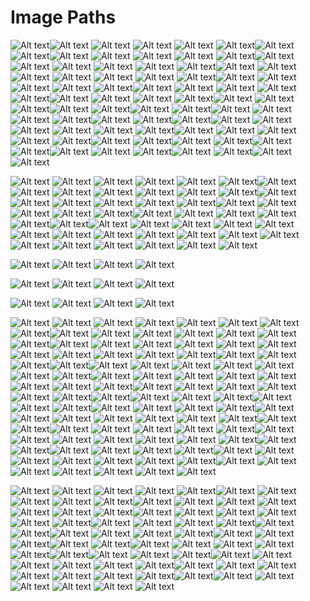 # Image Paths

![Alt text](PCBUR/DELL-OPTIPLEX-7050-SFF/image_6.jpg)![Alt text](PCBUR/DELL-Optiplex-7020-SFF/image_1.jpg)
![Alt text](PCBUR/DELL-Optiplex-7020-SFF/image_2.jpg)
![Alt text](PCBUR/DELL-Optiplex-7020-SFF/image_3.jpg)
![Alt text](PCBUR/DELL-Optiplex-7020-SFF/image_4.jpg)
![Alt text](PCBUR/DELL-Optiplex-7020-SFF/image_5.jpg)![Alt text](PCBUR/Dell-OptiPlex-7040-SFF-I5-7050/image_2.jpg)![Alt text](PCBUR/Dell-OptiPlex-7040-SFF-i7-6700/image_6.jpg)![Alt text](PCBUR/Dell-OptiPlex-9020-SFF/image_1.jpg)
![Alt text](PCBUR/Dell-OptiPlex-9020-SFF/image_2.jpg)
![Alt text](PCBUR/Dell-OptiPlex-9020-SFF/image_3.jpg)
![Alt text](PCBUR/Dell-OptiPlex-9020-SFF/image_4.jpg)
![Alt text](PCBUR/Dell-OptiPlex-9020-SFF/image_5.jpg)![Alt text](PCBUR/Dell-Optiplex-9020-Mini-Tower/image_1.jpg)
![Alt text](PCBUR/Dell-Optiplex-9020-Mini-Tower/image_2.jpg)
![Alt text](PCBUR/Dell-Optiplex-9020-Mini-Tower/image_3.jpg)
![Alt text](PCBUR/Dell-Optiplex-9020-Mini-Tower/image_4.jpg)
![Alt text](PCBUR/Dell-Optiplex-9020-Mini-Tower/image_5.jpg)
![Alt text](PCBUR/Dell-Optiplex-9020-Mini-Tower/image_6.jpg)![Alt text](PCBUR/HP-600-G2-SFF/image_1.png)
![Alt text](PCBUR/HP-600-G2-SFF/image_2.png)![Alt text](PCBUR/HP-6000-SFF/image_1.jpg)
![Alt text](PCBUR/HP-6000-SFF/image_2.jpg)
![Alt text](PCBUR/HP-6000-SFF/image_3.png)
![Alt text](PCBUR/HP-6000-SFF/image_4.jpg)
![Alt text](PCBUR/HP-6000-SFF/image_5.jpg)![Alt text](PCBUR/HP-6200-SFF/image_1.jpg)
![Alt text](PCBUR/HP-6200-SFF/image_2.jpg)
![Alt text](PCBUR/HP-6200-SFF/image_3.jpg)
![Alt text](PCBUR/HP-6200-SFF/image_5.jpg)
![Alt text](PCBUR/HP-6200-SFF/image_6.jpg)![Alt text](PCBUR/HP-6300-SFF/image_1.jpg)
![Alt text](PCBUR/HP-6300-SFF/image_2.jpg)
![Alt text](PCBUR/HP-6300-SFF/image_3.jpg)
![Alt text](PCBUR/HP-6300-SFF/image_4.jpg)
![Alt text](PCBUR/HP-6300-SFF/image_5.jpg)![Alt text](PCBUR/HP-800-G1-SFF/image_1.jpg)
![Alt text](PCBUR/HP-800-G1-SFF/image_2.jpg)
![Alt text](PCBUR/HP-800-G1-SFF/image_3.jpg)
![Alt text](PCBUR/HP-800-G1-SFF/image_4.jpg)![Alt text](PCBUR/HP-800-G3-SFF/image_1.jpg)
![Alt text](PCBUR/HP-800-G3-SFF/image_3.jpg)
![Alt text](PCBUR/HP-800-G3-SFF/image_4.jpg)![Alt text](PCBUR/HP-EliteDesk-800-G2/image_1.jpg)
![Alt text](PCBUR/HP-EliteDesk-800-G2/image_4.jpg)![Alt text](PCBUR/HP-EliteDesk-800-G5/image_1.jpg)
![Alt text](PCBUR/HP-EliteDesk-800-G5/image_3.jpg)![Alt text](PCBUR/HP-Elitedesk-800-G1-TOWER-Core-i5-4590/image_1.jpg)
![Alt text](PCBUR/HP-Elitedesk-800-G1-TOWER-Core-i5-4590/image_4.jpg)![Alt text](PCBUR/HP-Elitedesk-800-G1-TOWER-Core-i7-4590/image_1.jpg)
![Alt text](PCBUR/HP-Elitedesk-800-G1-TOWER-Core-i7-4590/image_2.jpg)![Alt text](PCBUR/HP-Elitedesk-800-g2-mini/image_3.jpg)
![Alt text](PCBUR/HP-Elitedesk-800-g2-mini/image_4.jpg)![Alt text](PCBUR/HP-elitedesk-800-G4-mini/image_2.jpg)![Alt text](PCBUR/HP-prodesk-400-G4-sff/image_1.png)
![Alt text](PCBUR/HP-prodesk-400-G4-sff/image_2.jpg)
![Alt text](PCBUR/HP-prodesk-400-G4-sff/image_3.jpg)
![Alt text](PCBUR/HP-prodesk-400-G4-sff/image_4.jpg)
![Alt text](PCBUR/HP-prodesk-400-G4-sff/image_5.png)
![Alt text](PCBUR/HP-prodesk-400-G4-sff/image_6.jpg)![Alt text](PCBUR/LENOVO-THINKCENTRE-M910T-TOWER/image_1.jpg)
![Alt text](PCBUR/LENOVO-THINKCENTRE-M910T-TOWER/image_2.jpg)
![Alt text](PCBUR/LENOVO-THINKCENTRE-M910T-TOWER/image_3.jpg)
![Alt text](PCBUR/LENOVO-THINKCENTRE-M910T-TOWER/image_4.jpg)
![Alt text](PCBUR/LENOVO-THINKCENTRE-M910T-TOWER/image_5.jpg)![Alt text](PCBUR/LENOVO-thinkcentre-M72e/image_3.jpg)
![Alt text](PCBUR/LENOVO-thinkcentre-M72e/image_5.jpg)![Alt text](PCBUR/Lenovo-ThinkCentre-M630e-MINI/image_2.jpg)
![Alt text](PCBUR/Lenovo-ThinkCentre-M630e-MINI/image_5.jpg)![Alt text](PCBUR/Lenovo-ThinkCentre-M700-MINI/image_2.jpg)
![Alt text](PCBUR/Lenovo-ThinkCentre-M700-MINI/image_5.jpg)![Alt text](PCBUR/Lenovo-ThinkCentre-M715q-MINI/image_1.jpg)
![Alt text](PCBUR/Lenovo-ThinkCentre-M715q-MINI/image_2.jpg)
![Alt text](PCBUR/Lenovo-ThinkCentre-M715q-MINI/image_5.jpg)![Alt text](PCBUR/Lenovo-ThinkCentre-M83-Mini/image_1.png)
![Alt text](PCBUR/Lenovo-ThinkCentre-M83-Mini/image_4.png)![Alt text](PCBUR/Lenovo-ThinkCentre-M900-MINI/image_2.jpg)
![Alt text](PCBUR/Lenovo-ThinkCentre-M900-MINI/image_5.jpg)


![Alt text](allinone/DELL-OptiPlex-9030-ALL-IN-ONE/image_1.jpg)
![Alt text](allinone/DELL-OptiPlex-9030-ALL-IN-ONE/image_2.jpg)
![Alt text](allinone/DELL-OptiPlex-9030-ALL-IN-ONE/image_3.jpg)
![Alt text](allinone/DELL-OptiPlex-9030-ALL-IN-ONE/image_4.jpg)
![Alt text](allinone/DELL-OptiPlex-9030-ALL-IN-ONE/image_5.jpg)
![Alt text](allinone/DELL-OptiPlex-9030-ALL-IN-ONE/image_6.jpg)![Alt text](allinone/Dell-OptiPlex-3011-All-In-One/image_1.jpg)
![Alt text](allinone/Dell-OptiPlex-3011-All-In-One/image_2.jpg)
![Alt text](allinone/Dell-OptiPlex-3011-All-In-One/image_3.jpg)
![Alt text](allinone/Dell-OptiPlex-3011-All-In-One/image_4.jpg)
![Alt text](allinone/Dell-OptiPlex-3011-All-In-One/image_5.jpg)
![Alt text](allinone/Dell-OptiPlex-3011-All-In-One/image_6.jpg)
![Alt text](allinone/Dell-OptiPlex-3011-All-In-One/image_7.jpg)![Alt text](allinone/HP-Compaq-Pro-6300-All-In-One/image_1.jpg)
![Alt text](allinone/HP-Compaq-Pro-6300-All-In-One/image_2.jpg)
![Alt text](allinone/HP-Compaq-Pro-6300-All-In-One/image_3.jpg)
![Alt text](allinone/HP-Compaq-Pro-6300-All-In-One/image_4.jpg)
![Alt text](allinone/HP-Compaq-Pro-6300-All-In-One/image_5.jpg)
![Alt text](allinone/HP-Compaq-Pro-6300-All-In-One/image_6.jpg)![Alt text](allinone/HP-ELITEONE-600-G2-ALL-IN-ONE/image_1.jpg)
![Alt text](allinone/HP-ELITEONE-600-G2-ALL-IN-ONE/image_2.jpg)
![Alt text](allinone/HP-ELITEONE-600-G2-ALL-IN-ONE/image_3.jpg)
![Alt text](allinone/HP-ELITEONE-600-G2-ALL-IN-ONE/image_4.jpg)
![Alt text](allinone/HP-ELITEONE-600-G2-ALL-IN-ONE/image_5.jpg)![Alt text](allinone/HP-EliteOne-800-G2-all-in-one-Core-i3-6100/image_1.jpg)
![Alt text](allinone/HP-EliteOne-800-G2-all-in-one-Core-i3-6100/image_2.jpg)
![Alt text](allinone/HP-EliteOne-800-G2-all-in-one-Core-i3-6100/image_3.jpg)
![Alt text](allinone/HP-EliteOne-800-G2-all-in-one-Core-i3-6100/image_4.jpg)
![Alt text](allinone/HP-EliteOne-800-G2-all-in-one-Core-i3-6100/image_5.jpg)![Alt text](allinone/HP-EliteOne-800-G3-I5-7600-All-in-One/image_1.jpg)![Alt text](allinone/HP-EliteOne-800-G5-I5-7600-All-in-One/image_1.jpg)
![Alt text](allinone/HP-EliteOne-800-G5-I5-7600-All-in-One/image_3.jpg)
![Alt text](allinone/HP-EliteOne-800-G5-I5-7600-All-in-One/image_4.jpg)
![Alt text](allinone/HP-ProOne-400-G1-All-in-One/image_1.jpg)
![Alt text](allinone/HP-ProOne-400-G1-All-in-One/image_2.jpg)
![Alt text](allinone/HP-ProOne-400-G1-All-in-One/image_4.jpg)
![Alt text](allinone/HP-ProOne-440-G6-ALL-IN-ONE/image_1.png)
![Alt text](allinone/HP-ProOne-440-G6-ALL-IN-ONE/image_2.png)
![Alt text](allinone/HP-ProOne-440-G6-ALL-IN-ONE/image_3.png)
![Alt text](allinone/HP-ProOne-440-G6-ALL-IN-ONE/image_4.png)
![Alt text](allinone/HP-ProOne-440-G6-ALL-IN-ONE/image_5.png)
![Alt text](allinone/HP-ProOne-440-G6-ALL-IN-ONE/image_6.png)
![Alt text](allinone/HP-TouchSmart-Elite-7320--All-in-One/image_1.jpg)
![Alt text](allinone/HP-TouchSmart-Elite-7320--All-in-One/image_2.jpg)
![Alt text](allinone/HP-TouchSmart-Elite-7320--All-in-One/image_3.jpg)
![Alt text](allinone/HP-TouchSmart-Elite-7320--All-in-One/image_4.jpg)
![Alt text](allinone/HP-TouchSmart-Elite-7320--All-in-One/image_5.jpg)
![Alt text](allinone/HP-TouchSmart-Elite-7320--All-in-One/image_6.jpg)

![Alt text](allinone/HP-EliteOne-800-G5-All-in-One-Computer/image_1.webp)
![Alt text](allinone/HP-EliteOne-800-G5-All-in-One-Computer/image_2.webp)
![Alt text](allinone/HP-EliteOne-800-G5-All-in-One-Computer/image_3.webp)
![Alt text](allinone/HP-EliteOne-800-G5-All-in-One-Computer/image_4.webp)


![Alt text](allinone/HP-EliteOne-800-G4,-All-In-One/image_1.webp)
![Alt text](allinone/HP-EliteOne-800-G4,-All-In-One/image_2.webp)
![Alt text](allinone/HP-EliteOne-800-G4,-All-In-One/image_3.webp)
![Alt text](allinone/HP-EliteOne-800-G4,-All-In-One/image_4.webp)


![Alt text](allinone/HP-EliteOne-800-G3-I7-7700-All-in-One/image_1.webp)
![Alt text](allinone/HP-EliteOne-800-G3-I7-7700-All-in-One/image_2.webp)
![Alt text](allinone/HP-EliteOne-800-G3-I7-7700-All-in-One/image_3.webp)
![Alt text](allinone/HP-EliteOne-800-G3-I7-7700-All-in-One/image_4.webp)


![Alt text](ecrans/DELL-2412MB/image_1.jpg)
![Alt text](ecrans/DELL-2412MB/image_2.jpg)
![Alt text](ecrans/DELL-2412MB/image_3.jpg)
![Alt text](ecrans/DELL-2412MB/image_4.jpg)
![Alt text](ecrans/DELL-2412MB/image_5.jpg)
![Alt text](ecrans/DELL-2412MB/image_6.jpg)
![Alt text](ecrans/DELL-2412MB/image_7.jpg)![Alt text](ecrans/DELL-E176/image_2.jpg)![Alt text](ecrans/DELL-P2419H/image_1.jpg)
![Alt text](ecrans/DELL-P2419H/image_2.jpg)
![Alt text](ecrans/DELL-P2419H/image_3.jpg)
![Alt text](ecrans/DELL-P2419H/image_4.jpg)
![Alt text](ecrans/DELL-P2419H/image_5.jpg)
![Alt text](ecrans/DELL-P2419H/image_6.jpg)
![Alt text](ecrans/DELL-P2419H/image_7.jpg)![Alt text](ecrans/Dell-P2314H/image_1.jpg)
![Alt text](ecrans/Dell-P2314H/image_2.jpg)
![Alt text](ecrans/Dell-P2314H/image_3.jpg)
![Alt text](ecrans/Dell-P2314H/image_4.jpg)
![Alt text](ecrans/Dell-P2314H/image_5.jpg)
![Alt text](ecrans/Dell-P2314H/image_6.jpg)![Alt text](ecrans/Ecran-HP-E232/image_1.jpg)
![Alt text](ecrans/Ecran-HP-E232/image_2.jpg)
![Alt text](ecrans/Ecran-HP-E232/image_3.jpg)
![Alt text](ecrans/Ecran-HP-E232/image_4.jpg)
![Alt text](ecrans/Ecran-HP-E232/image_5.jpg)![Alt text](ecrans/Ecran-HP-Z23n/image_3.jpg)
![Alt text](ecrans/Ecran-HP-Z23n/image_4.jpg)
![Alt text](ecrans/Ecran-HP-Z23n/image_5.jpg)![Alt text](ecrans/HP--ELITEDISPLAY-Z24n-G2/image_2.jpg)![Alt text](ecrans/HP-Compaq-LE2202/image_1.jpg)
![Alt text](ecrans/HP-Compaq-LE2202/image_2.jpg)
![Alt text](ecrans/HP-Compaq-LE2202/image_3.jpg)
![Alt text](ecrans/HP-Compaq-LE2202/image_4.jpg)
![Alt text](ecrans/HP-Compaq-LE2202/image_5.png)
![Alt text](ecrans/HP-Compaq-LE2202/image_6.jpg)
![Alt text](ecrans/HP-Compaq-LE2202/image_7.jpg)![Alt text](ecrans/HP-E23-G4/image_1.jpg)
![Alt text](ecrans/HP-E23-G4/image_3.jpg)
![Alt text](ecrans/HP-E23-G4/image_4.jpg)
![Alt text](ecrans/HP-E23-G4/image_5.jpg)
![Alt text](ecrans/HP-E23-G4/image_6.jpg)![Alt text](ecrans/HP-E231/image_1.jpg)
![Alt text](ecrans/HP-E231/image_2.jpg)
![Alt text](ecrans/HP-E231/image_3.jpg)![Alt text](ecrans/HP-E241i/image_1.jpg)
![Alt text](ecrans/HP-E241i/image_2.jpg)
![Alt text](ecrans/HP-E241i/image_3.jpg)
![Alt text](ecrans/HP-E241i/image_4.jpg)![Alt text](ecrans/HP-E242/image_1.jpg)
![Alt text](ecrans/HP-E242/image_3.jpg)![Alt text](ecrans/HP-L1706/image_1.jpg)![Alt text](ecrans/HP-L1950/image_2.jpg)
![Alt text](ecrans/HP-L1950/image_3.jpg)
![Alt text](ecrans/HP-L1950/image_4.jpg)![Alt text](ecrans/HP-LA2205wg/image_1.jpg)
![Alt text](ecrans/HP-LA2205wg/image_2.jpg)
![Alt text](ecrans/HP-LA2205wg/image_3.jpg)![Alt text](ecrans/HP-Z23n-G2/image_1.jpg)
![Alt text](ecrans/HP-Z23n-G2/image_2.jpg)
![Alt text](ecrans/HP-Z23n-G2/image_3.jpg)
![Alt text](ecrans/HP-Z23n-G2/image_4.jpg)![Alt text](ecrans/HP-Z24n-24″-IPS-Display/image_1.jpg)
![Alt text](ecrans/HP-Z24n-24″-IPS-Display/image_2.jpg)
![Alt text](ecrans/HP-Z24n-24″-IPS-Display/image_3.jpg)
![Alt text](ecrans/HP-Z24n-24″-IPS-Display/image_4.jpg)
![Alt text](ecrans/HP-Z24n-24″-IPS-Display/image_5.jpg)
![Alt text](ecrans/HP-Z24n-24″-IPS-Display/image_6.jpg)
![Alt text](ecrans/HP-Z24n-24″-IPS-Display/image_7.jpg)![Alt text](ecrans/LCD-HP-E233/image_2.jpg)
![Alt text](ecrans/LCD-HP-E233/image_3.jpg)![Alt text](ecrans/LCD-HP-S2231/image_1.jpg)
![Alt text](ecrans/LCD-HP-S2231/image_2.jpg)
![Alt text](ecrans/LCD-HP-S2231/image_3.jpg)
![Alt text](ecrans/LCD-HP-S2231/image_4.jpg)
![Alt text](ecrans/LCD-HP-S2231/image_5.png)![Alt text](ecrans/LENOVO-ThinkVision-P27q/image_1.jpg)
![Alt text](ecrans/LENOVO-ThinkVision-P27q/image_2.jpg)
![Alt text](ecrans/LENOVO-ThinkVision-P27q/image_3.jpg)
![Alt text](ecrans/LENOVO-ThinkVision-P27q/image_4.jpg)
![Alt text](ecrans/LENOVO-ThinkVision-P27q/image_5.jpg)
![Alt text](ecrans/LENOVO-ThinkVision-P27q/image_6.jpg)
![Alt text](ecrans/LENOVO-ThinkVision-P27q/image_7.jpg)![Alt text](ecrans/Lenovo-ThinkVision-T24d-10/image_4.jpg)
![Alt text](ecrans/Lenovo-ThinkVision-T24d-10/image_5.jpg)![Alt text](ecrans/SAMSUNG-S24C650/image_1.jpg)
![Alt text](ecrans/SAMSUNG-S24C650/image_2.jpg)
![Alt text](ecrans/SAMSUNG-S24C650/image_3.jpg)
![Alt text](ecrans/SAMSUNG-S24C650/image_4.jpg)![Alt text](ecrans/iiyama-17/image_1.jpg)
![Alt text](ecrans/iiyama-17/image_2.jpg)![Alt text](ecrans/iiyama-19/image_1.jpg)
![Alt text](ecrans/iiyama-19/image_2.jpg)
![Alt text](ecrans/iiyama-19/image_3.jpg)
![Alt text](ecrans/iiyama-19/image_4.jpg)
![Alt text](ecrans/iiyama-19/image_5.jpg)![Alt text](ecrans/iiyama-XB2380HS/image_1.jpg)
![Alt text](ecrans/iiyama-XB2380HS/image_2.jpg)
![Alt text](ecrans/iiyama-XB2380HS/image_3.jpg)
![Alt text](ecrans/iiyama-XB2380HS/image_4.jpg)
![Alt text](ecrans/iiyama-XB2380HS/image_5.jpg)
![Alt text](ecrans/iiyama-XB2380HS/image_6.jpg)
![Alt text](ecrans/iiyama-XB2380HS/image_7.jpg)


![Alt text](laptops/DELL-LATITUDE-7400/image_1.png)
![Alt text](laptops/DELL-LATITUDE-7400/image_2.jpg)
![Alt text](laptops/DELL-LATITUDE-7400/image_3.png)
![Alt text](laptops/DELL-LATITUDE-7400/image_4.png)
![Alt text](laptops/DELL-LATITUDE-7400/image_5.jpg)![Alt text](laptops/DELL-LATITUDE-7490/image_1.jpg)
![Alt text](laptops/DELL-LATITUDE-7490/image_2.png)
![Alt text](laptops/DELL-LATITUDE-7490/image_3.png)
![Alt text](laptops/DELL-LATITUDE-7490/image_4.jpg)
![Alt text](laptops/DELL-LATITUDE-7490/image_5.jpg)![Alt text](laptops/DELL-Latitude-5290-2-in-1/image_1.jpg)
![Alt text](laptops/DELL-Latitude-5290-2-in-1/image_2.jpg)
![Alt text](laptops/DELL-Latitude-5290-2-in-1/image_3.jpg)
![Alt text](laptops/DELL-Latitude-5290-2-in-1/image_4.jpg)
![Alt text](laptops/DELL-Latitude-5290-2-in-1/image_5.jpg)
![Alt text](laptops/DELL-Latitude-5290-2-in-1/image_6.jpg)
![Alt text](laptops/DELL-Latitude-5290-2-in-1/image_7.jpg)![Alt text](laptops/Dell-Latitude-Rugged-7414/image_1.jpg)
![Alt text](laptops/Dell-Latitude-Rugged-7414/image_2.jpg)
![Alt text](laptops/Dell-Latitude-Rugged-7414/image_3.jpg)
![Alt text](laptops/Dell-Latitude-Rugged-7414/image_4.jpg)
![Alt text](laptops/Dell-Latitude-Rugged-7414/image_6.jpg)
![Alt text](laptops/Dell-Latitude-Rugged-7414/image_7.jpg)![Alt text](laptops/HP-PROBOOK-640-G5/image_1.jpg)
![Alt text](laptops/HP-PROBOOK-640-G5/image_2.jpg)
![Alt text](laptops/HP-PROBOOK-640-G5/image_3.jpg)
![Alt text](laptops/HP-PROBOOK-640-G5/image_4.jpg)![Alt text](laptops/Hp-EliteBook-830-G5-TACTILE/image_1.png)
![Alt text](laptops/Hp-EliteBook-830-G5-TACTILE/image_4.png)![Alt text](laptops/Hp-EliteBook-830-G6/image_1.jpg)
![Alt text](laptops/Hp-EliteBook-830-G6/image_2.jpg)
![Alt text](laptops/Hp-EliteBook-830-G6/image_3.jpg)
![Alt text](laptops/Hp-EliteBook-830-G6/image_4.jpg)![Alt text](laptops/Hp-EliteBook-840-G5/image_4.jpg)
![Alt text](laptops/Hp-EliteBook-840-G5/image_5.jpg)
![Alt text](laptops/Hp-EliteBook-840-G5/image_6.jpg)![Alt text](laptops/LENOVO-thinkpad-11e/image_1.jpg)
![Alt text](laptops/LENOVO-thinkpad-11e/image_2.jpg)![Alt text](laptops/LENOVO-thinkpad-260/image_1.jpg)
![Alt text](laptops/LENOVO-thinkpad-260/image_2.jpg)
![Alt text](laptops/LENOVO-thinkpad-260/image_3.jpg)
![Alt text](laptops/LENOVO-thinkpad-260/image_4.jpg)
![Alt text](laptops/LENOVO-thinkpad-260/image_5.jpg)![Alt text](laptops/LENOVO-thinkpad-x380-yoga/image_1.jpg)![Alt text](laptops/Lenovo-ThinkPad-L380-YOGA/image_1.jpg)
![Alt text](laptops/Lenovo-ThinkPad-L380-YOGA/image_3.png)
![Alt text](laptops/Lenovo-ThinkPad-L380-YOGA/image_5.jpg)![Alt text](laptops/Lenovo-ThinkPad-X390-Yoga/image_1.jpg)
![Alt text](laptops/Lenovo-ThinkPad-X390-Yoga/image_2.jpg)
![Alt text](laptops/Lenovo-ThinkPad-X390-Yoga/image_3.png)
![Alt text](laptops/Lenovo-ThinkPad-X390-Yoga/image_4.jpg)
![Alt text](laptops/Lenovo-ThinkPad-X390-Yoga/image_5.jpg)
![Alt text](laptops/Lenovo-ThinkPad-X390-Yoga/image_8.jpg)![Alt text](laptops/Lenovo-ThinkPad-YOGA-L390/image_1.jpg)
![Alt text](laptops/Lenovo-ThinkPad-YOGA-L390/image_2.jpg)
![Alt text](laptops/Lenovo-ThinkPad-YOGA-L390/image_3.jpg)
![Alt text](laptops/Lenovo-ThinkPad-YOGA-L390/image_4.jpg)
![Alt text](laptops/Lenovo-ThinkPad-YOGA-L390/image_5.jpg)
![Alt text](laptops/Lenovo-ThinkPad-YOGA-L390/image_6.jpg)
![Alt text](laptops/Lenovo-ThinkPad-YOGA-L390/image_7.jpg)![Alt text](laptops/Lenovo-ThinkPad-Yoga-370/image_3.jpg)![Alt text](laptops/Microsoft-Surface-Laptop-3/image_1.jpg)
![Alt text](laptops/Microsoft-Surface-Laptop-3/image_2.jpg)![Alt text](laptops/lenovo-thinkpad-x390/image_1.jpg)
![Alt text](laptops/lenovo-thinkpad-x390/image_3.jpg)
![Alt text](laptops/lenovo-thinkpad-x390/image_4.jpg)
![Alt text](laptops/lenovo-thinkpad-x390/image_5.jpg)
